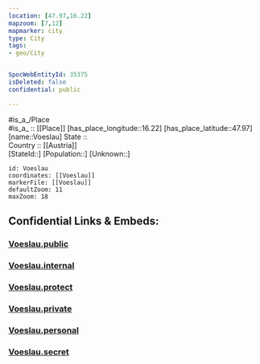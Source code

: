 ```yaml
---
location: [47.97,16.22] 
mapzoom: [7,12] 
mapmarker: city 
type: City
tags:
- geo/City


SpocWebEntityId: 35375
isDeleted: false
confidential: public

---
```

#is_a_/Place  
#is_a_ :: [[Place]] 
[has_place_longitude::16.22] 
[has_place_latitude::47.97] 
[name::Voeslau] 
State ::  
Country :: [[Austria]]  
[StateId::] 
[Population::] 
[Unknown::] 


```leaflet
id: Voeslau
coordinates: [[Voeslau]] 
markerFile: [[Voeslau]] 
defaultZoom: 11 
maxZoom: 18
```


## Confidential Links & Embeds: 

### [Voeslau.public](/_public/\Earth\Continent\Europe\Europe~Central\Austria\Austrias_States\Niederösterreich\CityVoeslau.public.md) 

### [Voeslau.internal](/_internal/\Earth\Continent\Europe\Europe~Central\Austria\Austrias_States\Niederösterreich\CityVoeslau.internal.md) 

### [Voeslau.protect](/_protect/\Earth\Continent\Europe\Europe~Central\Austria\Austrias_States\Niederösterreich\CityVoeslau.protect.md) 

### [Voeslau.private](/_private/\Earth\Continent\Europe\Europe~Central\Austria\Austrias_States\Niederösterreich\CityVoeslau.private.md) 

### [Voeslau.personal](/_personal/\Earth\Continent\Europe\Europe~Central\Austria\Austrias_States\Niederösterreich\CityVoeslau.personal.md) 

### [Voeslau.secret](/_secret/\Earth\Continent\Europe\Europe~Central\Austria\Austrias_States\Niederösterreich\CityVoeslau.secret.md)

